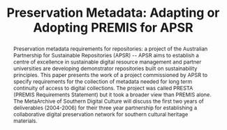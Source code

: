 ---
abstract: 'Preservation metadata requirements for repositories: a project of the Australian
  Partnership for Sustainable Repositories (APSR) -- APSR aims to establish a centre
  of excellence in sustainable digital resource management and partner universities
  are developing demonstrator repositories built on sustainability principles. This
  paper presents the work of a project commissioned by APSR to specify requirements
  for the collection of metadata needed for long term continuity of access to digital
  collections. The project was called PRESTA (PREMIS Requirements Statement) but it
  took a broader view than PREMIS alone. The MetaArchive of Southern Digital Culture
  will discuss the first two years of deliverables (2004-2006) for their three year
  partnership for establishing a collaborative digital preservation network for southern
  cultural heritage materials.'
creators:
- Lee, Bronwyn
- Langley, Somaya
- Clifton, Gerard
date: null
document_url: https://services.phaidra.univie.ac.at/api/object/o:294859/download
grand_parent: iPRES
institutions: []
keywords:
- ithaca
landing_page_url: https://phaidra.univie.ac.at/o:294859
language: eng
layout: publication
license: CC BY-SA 3.0 AT
notes_url: null
parent: iPRES 2006
publication_type: presentation
size: 589783
slides_url: null
source_name: iPRES
stream_url: null
title: 'Preservation Metadata: Adapting or Adopting PREMIS for APSR'
year: 2006
---